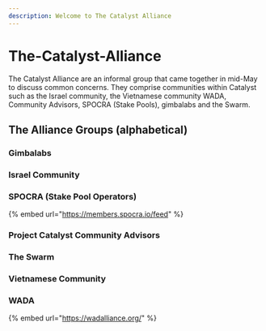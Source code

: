 ```yaml
---
description: Welcome to The Catalyst Alliance
---
```


# The-Catalyst-Alliance

The Catalyst Alliance are an informal group that came together in mid-May to discuss common concerns. They comprise communities within Catalyst such as the Israel community, the Vietnamese community WADA, Community Advisors, SPOCRA \(Stake Pools\), gimbalabs and the Swarm. 

## The Alliance Groups \(alphabetical\)

### Gimbalabs

### Israel Community

### SPOCRA \(Stake Pool Operators\)

{% embed url="https://members.spocra.io/feed" %}

### Project Catalyst Community Advisors

### The Swarm

### Vietnamese Community

### WADA

{% embed url="https://wadalliance.org/" %}

















